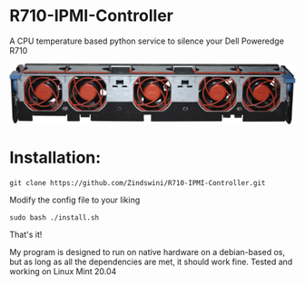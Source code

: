 # R710-IPMI-Controller
A CPU temperature based python service to silence your Dell Poweredge R710

![Poweredge Fans](/fans.png)

# Installation:
    git clone https://github.com/Zindswini/R710-IPMI-Controller.git

Modify the config file to your liking

    sudo bash ./install.sh
    
That's it!


My program is designed to run on native hardware on a debian-based os, but as long as all the dependencies are met, it should work fine.
Tested and working on Linux Mint 20.04
